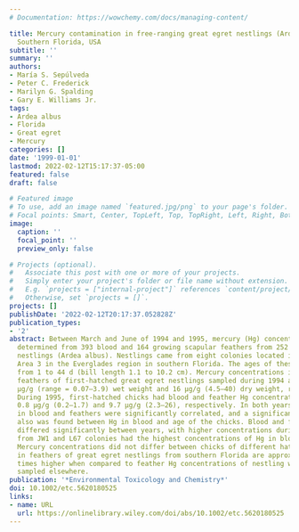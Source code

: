 ```yaml
---
# Documentation: https://wowchemy.com/docs/managing-content/

title: Mercury contamination in free-ranging great egret nestlings (Ardea albus) from
  Southern Florida, USA
subtitle: ''
summary: ''
authors:
- María S. Sepúlveda
- Peter C. Frederick
- Marilyn G. Spalding
- Gary E. Williams Jr.
tags:
- Ardea albus
- Florida
- Great egret
- Mercury
categories: []
date: '1999-01-01'
lastmod: 2022-02-12T15:17:37-05:00
featured: false
draft: false

# Featured image
# To use, add an image named `featured.jpg/png` to your page's folder.
# Focal points: Smart, Center, TopLeft, Top, TopRight, Left, Right, BottomLeft, Bottom, BottomRight.
image:
  caption: ''
  focal_point: ''
  preview_only: false

# Projects (optional).
#   Associate this post with one or more of your projects.
#   Simply enter your project's folder or file name without extension.
#   E.g. `projects = ["internal-project"]` references `content/project/deep-learning/index.md`.
#   Otherwise, set `projects = []`.
projects: []
publishDate: '2022-02-12T20:17:37.052828Z'
publication_types:
- '2'
abstract: Between March and June of 1994 and 1995, mercury (Hg) concentrations were
  determined from 393 blood and 164 growing scapular feathers from 252 great egret
  nestlings (Ardea albus). Nestlings came from eight colonies located in Water Conservation
  Area 3 in the Everglades region in southern Florida. The ages of these birds ranged
  from 1 to 44 d (bill length 1.1 to 10.2 cm). Mercury concentrations in blood and
  feathers of first-hatched great egret nestlings sampled during 1994 averaged 1.2
  μg/g (range = 0.07–3.9) wet weight and 16 μg/g (4.5–40) dry weight, respectively.
  During 1995, first-hatched chicks had blood and feather Hg concentrations that averaged
  0.8 μg/g (0.2–1.7) and 9.7 μg/g (2.3–26), respectively. In both years, Hg concentrations
  in blood and feathers were significantly correlated, and a significant correlation
  also was found between Hg in blood and age of the chicks. Blood and feather Hg concentrations
  differed significantly between years, with higher concentrations during 1994. Birds
  from JW1 and L67 colonies had the highest concentrations of Hg in blood and feathers.
  Mercury concentrations did not differ between chicks of different hatch order. Mercury
  in feathers of great egret nestlings from southern Florida are approximately six
  times higher when compared to feather Hg concentrations of nestling wading birds
  sampled elsewhere.
publication: '*Environmental Toxicology and Chemistry*'
doi: 10.1002/etc.5620180525
links:
- name: URL
  url: https://onlinelibrary.wiley.com/doi/abs/10.1002/etc.5620180525
---
```

